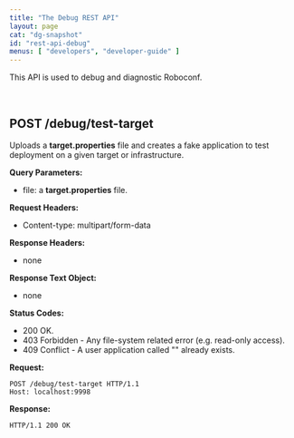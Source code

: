 ```yaml
---
title: "The Debug REST API"
layout: page
cat: "dg-snapshot"
id: "rest-api-debug"
menus: [ "developers", "developer-guide" ]
---
```


This API is used to debug and diagnostic Roboconf.

<br />

## <span class="glyphicon glyphicon-hand-right"></span> POST /debug/test-target

Uploads a **target.properties** file and creates a fake application to test
deployment on a given target or infrastructure.

**Query Parameters:**

- file: a **target.properties** file.

**Request Headers:**

- Content-type: multipart/form-data

**Response Headers:**

- none

**Response Text Object:**

- none

**Status Codes:**

- 200 OK.
- 403 Forbidden - Any file-system related error (e.g. read-only access).
- 409 Conflict - A user application called "" already exists.

**Request:**

```http
POST /debug/test-target HTTP/1.1
Host: localhost:9998
```

**Response:**

```http
HTTP/1.1 200 OK
```
